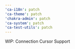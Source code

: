 ```yaml
---
'ca-i18n': patch
'ca-theme': patch
'chakra-admin': patch
'ca-system': patch
'ca-test-utils': patch
---
```


WIP: Connection Cursor Support
